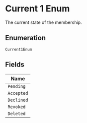 
# Current 1 Enum

The current state of the membership.

## Enumeration

`Current1Enum`

## Fields

| Name |
|  --- |
| `Pending` |
| `Accepted` |
| `Declined` |
| `Revoked` |
| `Deleted` |

